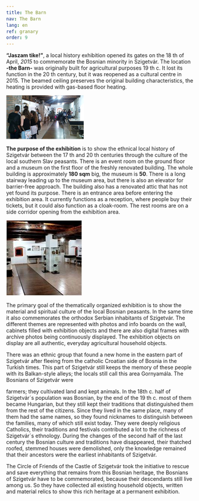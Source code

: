 ```yaml
---
title: The Barn
nav: The Barn
lang: en
ref: granary
order: 9
---
```


__“Jaszam tike!”__, a local history exhibition opened its gates on the 18 th of April, _2015_
to commemorate the Bosnian minority in Szigetvár.
The location __-the Barn-__ was originally built for agricultural purposes 19 th c. It lost
its function in the 20 th century, but it was reopened as a cultural centre in 2015.
The beamed ceiling preserves the original building characteristics, the heating is
provided with gas-based floor heating.

![Exhibition room](../assets/img/7.projekt2_content.jpg)

__The purpose of the exhibition__ is to show the ethnical local history of Szigetvár
between the 17 th and 20 th centuries through the culture of the local southern Slav
peasants.
There is an event room on the ground floor and a museum on the first floor of the
freshly renovated building. The whole building is approximately __180 sqm__ big, the
museum is __50__. There is a long stairway leading up to the museum area, but there is
also an elevator for barrier-free approach. The building also has a renovated attic
that has not yet found its purpose. There is an entrance area before entering the
exhibition area. It currently functions as a reception, where people buy their
tickets, but it could also function as a cloak-room. The rest rooms are on a side
corridor opening from the exhibition area.

![Corridor](../assets/img/7.projekt3.jpg)

The primary goal of the thematically
organized exhibition is to show the material and spiritual culture of the local
Bosnian peasants. In the same time it also commemorates the orthodox Serbian
inhabitants of Szigetvár. The different themes are represented with photos and
info boards on the wall, cabinets filled with exhibition objects and there are also
digital frames with archive photos being continuously displayed.
The exhibition objects on display are all authentic, everyday agricultural
household objects.

There was an ethnic group that found a new home in the eastern part of Szigetvár
after fleeing from the catholic Croatian side of Bosnia in the Turkish times. This
part of Szigetvár still keeps the memory of these people with its Balkan-style
alleys; the locals still call this area Gornyamála. The Bosnians of Szigetvár were

farmers; they cultivated land and kept animals. In the 18th c. half of Szigetvár´s
population was Bosnian, by the end of the 19 th c. most of them became Hungarian,
but they still kept their traditions that distinguished them from the rest of the
citizens. Since they lived in the same place, many of them had the same names, so
they found nicknames to distinguish between the families, many of which still exist
today. They were deeply religious Catholics, their traditions and festivals
contributed a lot to the richness of Szigetvár´s ethnology. During the changes of the
second half of the last century the Bosnian culture and traditions have
disappeared, their thatched roofed, stemmed houses were demolished, only the
knowledge remained that their ancestors were the earliest inhabitants of
Szigetvár.

The Circle of Friends of the Castle of Szigetvár took the initiative to rescue and save
everything that remains from this Bosnian heritage, the Bosnians of Szigetvár have
to be commemorated, because their descendants still live among us. So they have
collected all existing household objects, written and material relics to show this
rich heritage at a permanent exhibition.
